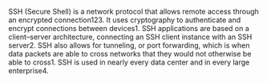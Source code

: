 SSH (Secure Shell) is a network protocol that allows remote access through an encrypted connection123. It uses cryptography to authenticate and encrypt connections between devices1. SSH applications are based on a client–server architecture, connecting an SSH client instance with an SSH server2. SSH also allows for tunneling, or port forwarding, which is when data packets are able to cross networks that they would not otherwise be able to cross1. SSH is used in nearly every data center and in every large enterprise4.
